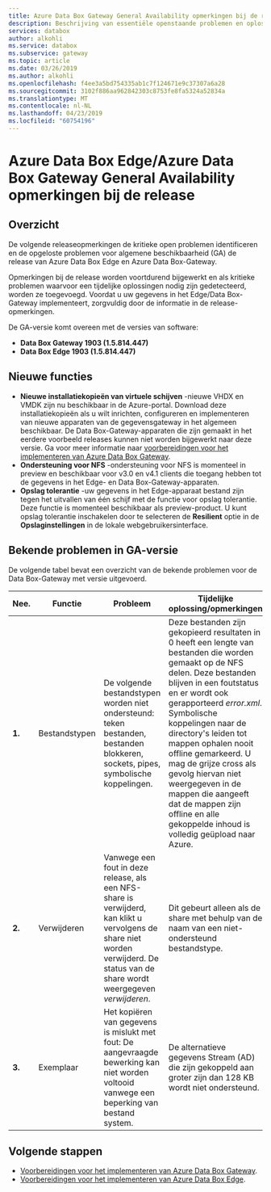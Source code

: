 ```yaml
---
title: Azure Data Box Gateway General Availability opmerkingen bij de release | Microsoft Docs
description: Beschrijving van essentiële openstaande problemen en oplossingen voor de Azure Data Box Gateway met versie met algemene beschikbaarheid.
services: databox
author: alkohli
ms.service: databox
ms.subservice: gateway
ms.topic: article
ms.date: 03/26/2019
ms.author: alkohli
ms.openlocfilehash: f4ee3a5bd754335ab1c7f124671e9c37307a6a28
ms.sourcegitcommit: 3102f886aa962842303c8753fe8fa5324a52834a
ms.translationtype: MT
ms.contentlocale: nl-NL
ms.lasthandoff: 04/23/2019
ms.locfileid: "60754196"
---
```

# <a name="azure-data-box-edgeazure-data-box-gateway-general-availability-release-notes"></a>Azure Data Box Edge/Azure Data Box Gateway General Availability opmerkingen bij de release

## <a name="overview"></a>Overzicht

De volgende releaseopmerkingen de kritieke open problemen identificeren en de opgeloste problemen voor algemene beschikbaarheid (GA) de release van Azure Data Box Edge en Azure Data Box-Gateway.

Opmerkingen bij de release worden voortdurend bijgewerkt en als kritieke problemen waarvoor een tijdelijke oplossingen nodig zijn gedetecteerd, worden ze toegevoegd. Voordat u uw gegevens in het Edge/Data Box-Gateway implementeert, zorgvuldig door de informatie in de release-opmerkingen.

De GA-versie komt overeen met de versies van software:

- **Data Box Gateway 1903 (1.5.814.447)**
- **Data Box Edge 1903 (1.5.814.447)**


## <a name="whats-new"></a>Nieuwe functies

- **Nieuwe installatiekopieën van virtuele schijven** -nieuwe VHDX en VMDK zijn nu beschikbaar in de Azure-portal. Download deze installatiekopieën als u wilt inrichten, configureren en implementeren van nieuwe apparaten van de gegevensgateway in het algemeen beschikbaar. De Data Box-Gateway-apparaten die zijn gemaakt in het eerdere voorbeeld releases kunnen niet worden bijgewerkt naar deze versie. Ga voor meer informatie naar [voorbereidingen voor het implementeren van Azure Data Box Gateway](data-box-gateway-deploy-prep.md).
- **Ondersteuning voor NFS** -ondersteuning voor NFS is momenteel in preview en beschikbaar voor v3.0 en v4.1 clients die toegang hebben tot de gegevens in het Edge- en Data Box-Gateway-apparaten.
- **Opslag tolerantie** -uw gegevens in het Edge-apparaat bestand zijn tegen het uitvallen van één schijf met de functie voor opslag tolerantie. Deze functie is momenteel beschikbaar als preview-product. U kunt opslag tolerantie inschakelen door te selecteren de **Resilient** optie in de **Opslaginstellingen** in de lokale webgebruikersinterface.


## <a name="known-issues-in-ga-release"></a>Bekende problemen in GA-versie

De volgende tabel bevat een overzicht van de bekende problemen voor de Data Box-Gateway met versie uitgevoerd.

| Nee. | Functie | Probleem | Tijdelijke oplossing/opmerkingen |
| --- | --- | --- | --- |
| **1.** |Bestandstypen | De volgende bestandstypen worden niet ondersteund: teken bestanden, bestanden blokkeren, sockets, pipes, symbolische koppelingen.  |Deze bestanden zijn gekopieerd resultaten in 0 heeft een lengte van bestanden die worden gemaakt op de NFS delen. Deze bestanden blijven in een foutstatus en er wordt ook gerapporteerd *error.xml*. <br> Symbolische koppelingen naar de directory's leiden tot mappen ophalen nooit offline gemarkeerd. U mag de grijze cross als gevolg hiervan niet weergegeven in de mappen die aangeeft dat de mappen zijn offline en alle gekoppelde inhoud is volledig geüpload naar Azure. |
| **2.** |Verwijderen | Vanwege een fout in deze release, als een NFS-share is verwijderd, kan klikt u vervolgens de share niet worden verwijderd. De status van de share wordt weergegeven *verwijderen*.  |Dit gebeurt alleen als de share met behulp van de naam van een niet-ondersteund bestandstype. |
| **3.** |Exemplaar | Het kopiëren van gegevens is mislukt met fout:  De aangevraagde bewerking kan niet worden voltooid vanwege een beperking van bestand system.  |De alternatieve gegevens Stream (AD) die zijn gekoppeld aan groter zijn dan 128 KB wordt niet ondersteund.   |


## <a name="next-steps"></a>Volgende stappen

- [Voorbereidingen voor het implementeren van Azure Data Box Gateway](data-box-gateway-deploy-prep.md).
- [Voorbereidingen voor het implementeren van Azure Data Box Edge](data-box-edge-deploy-prep.md).
